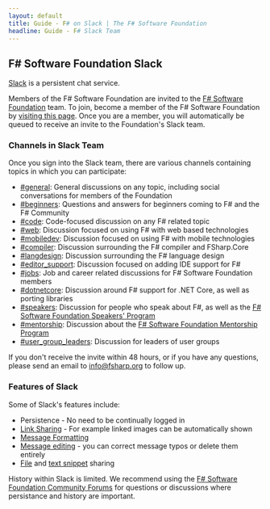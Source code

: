 ```yaml
---
layout: default
title: Guide - F# on Slack | The F# Software Foundation
headline: Guide - F# Slack Team
---
```


## F# Software Foundation Slack

[Slack](https://slack.com/) is a persistent chat service. 

Members of the F# Software Foundation are invited to the [F# Software Foundation](https://fsharp.slack.com/) team. To join, become a member of the F# Software Foundation by [visiting this page](https://foundation.fsharp.org/join). Once you are a member, you will automatically be queued to receive an invite to the Foundation's Slack team.  

### Channels in Slack Team

Once you sign into the Slack team, there are various channels containing topics in which you can participate:

* [#general](https://fsharp.slack.com/messages/general/): General discussions on any topic, including social conversations for members of the Foundation
* [#beginners](https://fsharp.slack.com/messages/beginners/): Questions and answers for beginners coming to F# and the F# Community
* [#code](https://fsharp.slack.com/messages/code/): Code-focused discussion on any F# related topic
* [#web](https://fsharp.slack.com/messages/web/): Discussion focused on using F# with web based technologies
* [#mobiledev](https://fsharp.slack.com/messages/mobiledev/): Discussion focused on using F# with mobile technologies
* [#compiler](https://fsharp.slack.com/messages/compiler/): Discussion surrounding the F# compiler and FSharp.Core
* [#langdesign](https://fsharp.slack.com/messages/compiler/): Discussion surrounding the F# language design
* [#editor_support](https://fsharp.slack.com/messages/editor_support/): Discussion focused on adding IDE support for F#
* [#jobs](https://fsharp.slack.com/messages/jobs/): Job and career related discussions for F# Software Foundation members
* [#dotnetcore](https://fsharp.slack.com/messages/dotnetcore/): Discussion around F# support for .NET Core, as well as porting libraries
* [#speakers](https://fsharp.slack.com/messages/speakers/): Discussion for people who speak about F#, as well as the [F# Software Foundation Speakers' Program](https://community.fsharp.org/speakers_program)
* [#mentorship](https://fsharp.slack.com/messages/mentorship/): Discussion about the [F# Software Foundation Mentorship Program](../../mentorship/index.html)
* [#user_group_leaders](https://fsharp.slack.com/messages/user_group_leaders/): Discussion for leaders of user groups


If you don't receive the invite within 48 hours, or if you have any questions, please send an email to info@fsharp.org to follow up.

### Features of Slack

Some of Slack's features include:

* Persistence - No need to be continually logged in
* [Link Sharing](https://slack.zendesk.com/hc/en-us/articles/204399343-Sharing-links-in-Slack) - For example linked images can be automatically shown
* [Message Formatting](https://slack.zendesk.com/hc/en-us/articles/202288908-Formatting-your-messages)
* [Message editing](https://slack.zendesk.com/hc/en-us/articles/202395258-Editing-or-deleting-messages) - you can correct message typos or delete them entirely
* [File](https://slack.zendesk.com/hc/en-us/articles/201330736-Uploading-and-sharing-files) and [text snippet](https://slack.zendesk.com/hc/en-us/articles/204145658-Creating-a-Snippet) sharing

History within Slack is limited. We recommend using the [F# Software Foundation Community Forums](https://forums.fsharp.org/t/welcome-to-the-f-software-foundation-community-forums/8) for questions or discussions where persistance and history are important.
